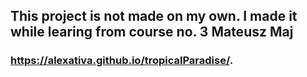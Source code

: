 ## This project is not made on my own. I made it while learing from course no. 3 Mateusz Maj

### https://alexativa.github.io/tropicalParadise/.

